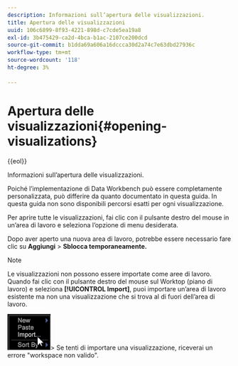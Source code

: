 ```yaml
---
description: Informazioni sull’apertura delle visualizzazioni.
title: Apertura delle visualizzazioni
uuid: 106c6899-8f93-4221-898d-c7cde5ea19a8
exl-id: 3b475429-ca2d-4bca-b1ac-2107ce200dcd
source-git-commit: b1dda69a606a16dccca30d2a74c7e63dbd27936c
workflow-type: tm+mt
source-wordcount: '118'
ht-degree: 3%

---
```


# Apertura delle visualizzazioni{#opening-visualizations}

{{eol}}

Informazioni sull’apertura delle visualizzazioni.

Poiché l’implementazione di Data Workbench può essere completamente personalizzata, può differire da quanto documentato in questa guida. In questa guida non sono disponibili percorsi esatti per ogni visualizzazione.

Per aprire tutte le visualizzazioni, fai clic con il pulsante destro del mouse in un’area di lavoro e seleziona l’opzione di menu desiderata.

Dopo aver aperto una nuova area di lavoro, potrebbe essere necessario fare clic su **Aggiungi** > **Sblocca temporaneamente.**

>[!NOTE]
>
>Le visualizzazioni non possono essere importate come aree di lavoro. Quando fai clic con il pulsante destro del mouse sul Worktop (piano di lavoro) e seleziona **[!UICONTROL Import]**, puoi importare un’area di lavoro esistente ma non una visualizzazione che si trova al di fuori dell’area di lavoro.
>
>![](assets/import_workspace.png)>
>Se tenti di importare una visualizzazione, riceverai un errore &quot;workspace non valido&quot;.
